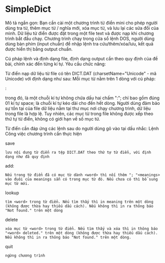 ﻿# SimpleDict

Mô tả ngắn gọn:
Bạn cần cài một chương trình từ điển mini cho phép người dùng tra từ, thêm mục từ / nghĩa mới, xóa mục từ, và lưu lại các sửa đổi của mình. Dữ liệu từ điển được đặt trong một file text và được nạp khi chương trình bắt đầu chạy. Chương trình chạy trong cửa sổ lệnh DOS, người dùng dùng bàn phím (input chuẩn) để nhập lệnh tra cứu/thêm/xóa/lưu, kết quả được hiển thị bằng output chuẩn.

Cú pháp lệnh và định dạng file, định dạng output cần theo quy định của đề bài, chính xác đến từng kí tự.
Yêu cầu chức năng:

Từ điển nạp dữ liệu từ file có tên DICT.DAT (charsetName="Unicode" - mã Unicode) với định dạng như sau: Mỗi mục từ nằm trên 1 dòng với cú pháp:

<word>:<space><meanings>

trong đó, <word> là một chuỗi kí tự không chứa dấu hai chấm ":"; <space> chỉ bao gồm đúng 01 kí tự space; <meanings> là chuỗi kí tự kéo dài cho đến hết dòng.
Người dùng đảm bảo sự tồn tại của file dữ liệu nằm tại thư mục nơi chạy chương trình, dữ liệu trong file là hợp lệ. Tuy nhiên, các mục từ trong file không được xếp theo thứ tự từ điển, không có giới hạn về số mục từ.

Từ điển cần đáp ứng các lệnh sau do người dùng gõ vào tại dấu nhắc:
Lệnh	Công việc chương trình cần thực hiện

save

	lưu nội dung từ điển ra tệp DICT.DAT theo thứ tự từ điển, với định dạng như đã quy định

add<space><word>:<space><meanings>

	Nếu trong từ điển đã có mục từ dành <word> thì nối thêm "; "<meanings> vào đuôi của meanings sẵn có trong mục từ đó. Nếu chưa có thì bổ sung mục từ mới.

lookup<space><word>

	tìm <word> trong từ điển. Nếu tìm thấy thì in meaning trên một dòng (không được thừa hay thiếu dấu cách). Nếu không thì in ra thông báo "Not found." trên một dòng

delete<space><word>

	xóa mục từ <word> trong từ điển. Nếu tìm thấy và xóa thì in thông báo "<word> deleted." trên một dòng (không được thừa hay thiếu dấu cách). Nếu không thì in ra thông báo "Not found." trên một dòng.

quit

	ngừng chương trình